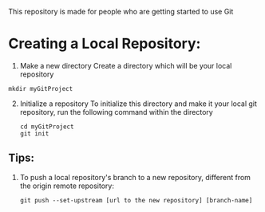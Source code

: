 This repository is made for people who are getting started to use Git

# Creating a Local Repository:
1) Make a new directory
  Create a directory which will be your local repository
  ```
  mkdir myGitProject
  ``` 
2) Initialize a repository
   To initialize this directory and make it your local git repository, run the following command within the directory
   ```
   cd myGitProject
   git init
   ```
## Tips:
1) To push a local repository's branch to a new repository, different from the origin remote repository:
   ```
   git push --set-upstream [url to the new repository] [branch-name]
   ```
